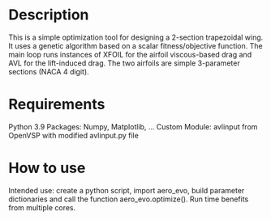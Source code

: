 # Description
This is a simple optimization tool for designing a 2-section trapezoidal wing. It 
uses a genetic algorithm based on a scalar fitness/objective function. The main 
loop runs instances of XFOIL for the airfoil viscous-based drag and AVL for the 
lift-induced drag. The two airfoils are simple 3-parameter sections (NACA 4 digit).

# Requirements
Python 3.9
Packages: Numpy, Matplotlib, ... 
Custom Module: avlinput from OpenVSP with modified avlinput.py file 

# How to use
Intended use: create a python script, import aero_evo, build parameter 
dictionaries and call the function aero_evo.optimize(). Run time benefits from 
multiple cores. 